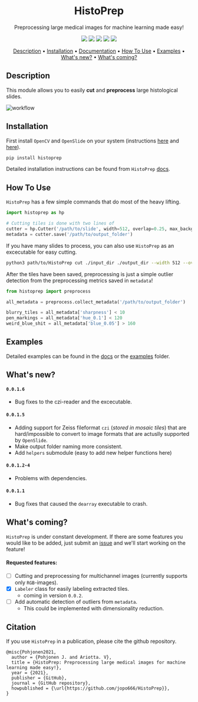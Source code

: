 <div align="center">

# HistoPrep
Preprocessing large medical images for machine learning made easy!

<p align="center">
    <a href="#version" alt="Version">
        <img src="https://img.shields.io/pypi/v/histoprep"/></a>
    <a href="#licence" alt="Licence">
        <img src="https://img.shields.io/github/license/jopo666/HistoPrep"/></a>
    <a href="#docs" alt="Docs">
        <img src="https://img.shields.io/readthedocs/histoprep"/></a>
    <a href="#issues" alt="Issues">
        <img src="https://img.shields.io/github/issues/jopo666/HistoPrep"/></a>
    <a href="#activity" alt="Activity">
        <img src="https://img.shields.io/github/last-commit/jopo666/HistoPrep"/></a>
</p>

<p align="center">
  <a href="#description">Description</a> •
  <a href="#installation">Installation</a> •
  <a href="https://histoprep.readthedocs.io/en/latest/">Documentation</a> •
  <a href="#how-to-use">How To Use</a> •
  <a href="#examples">Examples</a> •
  <a href="#whats-new">What's new?</a> •
  <a href="#whats-coming">What's coming?</a>
</p>

</div>


## Description

This module allows you to easily **cut** and **preprocess** large histological slides.

![workflow](./docs/_static/workflow.jpeg)


## Installation

First install `OpenCV` and `OpenSlide` on your system (instructions [here](https://docs.opencv.org/master/d0/d3d/tutorial_general_install.html) and [here](https://openslide.org/download/)).

```bash 
pip install histoprep
```

Detailed installation instructions can be found from `HistoPrep` [docs](https://histoprep.readthedocs.io/en/latest/install.html). 

## How To Use

``HistoPrep`` has a few simple commands that do most of the heavy lifting.

```python
import histoprep as hp

# Cutting tiles is done with two lines of
cutter = hp.Cutter('/path/to/slide', width=512, overlap=0.25, max_background=0.7)
metadata = cutter.save('/path/to/output_folder')
```

If you have many slides to process, you can also use `HistoPrep` as an excecutable for easy cutting.

```bash
python3 path/to/HistoPrep cut ./input_dir ./output_dir --width 512 --overlap 0.25 --img_type jpeg
```


After the tiles have been saved, preprocessing is just a simple outlier detection from the preprocessing metrics saved in `metadata`!

```python
from histoprep import preprocess

all_metadata = preprocess.collect_metadata('/path/to/output_folder')

blurry_tiles = all_metadata['sharpness'] < 10
pen_markings = all_metadata['hue_0.1'] < 120
weird_blue_shit = all_metadata['blue_0.05'] > 160
```

## Examples

Detailed examples can be found in the [docs](https://histoprep.readthedocs.io/en/latest/) or the [examples](./examples) folder.

## What's new?

#### `0.0.1.6`
- Bug fixes to the czi-reader and the excecutable.


#### `0.0.1.5`
- Adding support for Zeiss fileformat `czi` (_stored in mosaic tiles_) that are hard/impossible to convert to image formats that are actuslly supported by `OpenSlide`.
- Make output folder naming more consistent.
- Add `helpers` submodule (easy to add new helper functions here)

#### `0.0.1.2-4`
- Problems with dependencies.


#### `0.0.1.1`
- Bug fixes that caused the `dearray` executable to crash.


## What's coming?

`HistoPrep` is under constant development. If there are some features you would like to be added, just submit an [issue](https://github.com/jopo666/HistoPrep/issues) and we'll start working on the feature!

#### Requested features:

- [ ] Cutting and preprocessing for multichannel images (currently supports only `RGB`-images).
- [x] ``Labeler`` class for easily labeling extracted tiles.
  - coming in version `0.0.2`.
- [ ] Add automatic detection of outliers from `metadata`.
  - This could be implemented with dimensionality reduction.


## Citation

If you use `HistoPrep` in a publication, please cite the github repository.

```
@misc{Pohjonen2021,
  author = {Pohjonen J. and Ariotta. V},
  title = {HistoPrep: Preprocessing large medical images for machine learning made easy!},
  year = {2021},
  publisher = {GitHub},
  journal = {GitHub repository},
  howpublished = {\url{https://github.com/jopo666/HistoPrep}},
}
```
